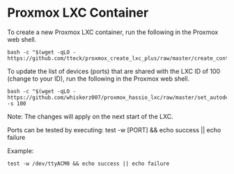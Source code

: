 # Proxmox LXC Container


To create a new Proxmox LXC container, run the following in the Proxmox web shell.

```
bash -c "$(wget -qLO - https://github.com/tteck/proxmox_create_lxc_plus/raw/master/create_container.sh)"
```
To update the list of devices (ports) that are shared with the LXC ID of 100 (change to your ID), run the following in the Proxmox web shell.

```
bash -c "$(wget -qLO - https://github.com/whiskerz007/proxmox_hassio_lxc/raw/master/set_autodev_hook.sh)" -s 100
```
Note: The changes will apply on the next start of the LXC.

Ports can be tested by executing: test -w [PORT] && echo success || echo failure

Example:
```
test -w /dev/ttyACM0 && echo success || echo failure
```
